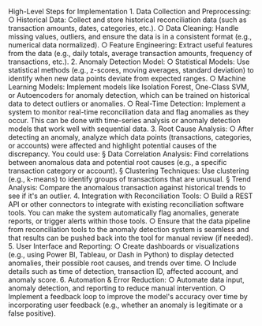 High-Level Steps for Implementation
    1. Data Collection and Preprocessing:
        ○ Historical Data: Collect and store historical reconciliation data (such as transaction amounts, dates, categories, etc.).
        ○ Data Cleaning: Handle missing values, outliers, and ensure the data is in a consistent format (e.g., numerical data normalized).
        ○ Feature Engineering: Extract useful features from the data (e.g., daily totals, average transaction amounts, frequency of transactions, etc.).
    2. Anomaly Detection Model:
        ○ Statistical Models: Use statistical methods (e.g., z-scores, moving averages, standard deviation) to identify when new data points deviate from expected ranges.
        ○ Machine Learning Models: Implement models like Isolation Forest, One-Class SVM, or Autoencoders for anomaly detection, which can be trained on historical data to detect outliers or anomalies.
        ○ Real-Time Detection: Implement a system to monitor real-time reconciliation data and flag anomalies as they occur. This can be done with time-series analysis or anomaly detection models that work well with sequential data.
    3. Root Cause Analysis:
        ○ After detecting an anomaly, analyze which data points (transactions, categories, or accounts) were affected and highlight potential causes of the discrepancy. You could use:
            § Data Correlation Analysis: Find correlations between anomalous data and potential root causes (e.g., a specific transaction category or account).
            § Clustering Techniques: Use clustering (e.g., k-means) to identify groups of transactions that are unusual.
            § Trend Analysis: Compare the anomalous transaction against historical trends to see if it's an outlier.
    4. Integration with Reconciliation Tools:
        ○ Build a REST API or other connectors to integrate with existing reconciliation software tools. You can make the system automatically flag anomalies, generate reports, or trigger alerts within those tools.
        ○ Ensure that the data pipeline from reconciliation tools to the anomaly detection system is seamless and that results can be pushed back into the tool for manual review (if needed).
    5. User Interface and Reporting:
        ○ Create dashboards or visualizations (e.g., using Power BI, Tableau, or Dash in Python) to display detected anomalies, their possible root causes, and trends over time.
        ○ Include details such as time of detection, transaction ID, affected account, and anomaly score.
    6. Automation & Error Reduction:
        ○ Automate data input, anomaly detection, and reporting to reduce manual intervention.
        ○ Implement a feedback loop to improve the model's accuracy over time by incorporating user feedback (e.g., whether an anomaly is legitimate or a false positive).
